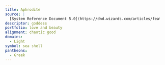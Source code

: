 ```yaml
---
title: Aphrodite
source: |
  [System Reference Document 5.0](https://dnd.wizards.com/articles/features/systems-reference-document-srd)
descriptor: goddess
portfolio: love and beauty
alignment: chaotic good
domains:
  - Light
symbol: sea shell
pantheons:
  - Greek
---
```

